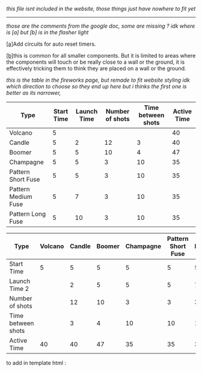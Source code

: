 
*this file isnt included in the website,
those things just have nowhere to fit yet*

---

*those are the comments from the google doc, some are missing ?*
*idk where is [a] but [b] is in the flasher light*

[\[a\]](#cmnt_ref1)Add circuits for auto reset timers.

[\[b\]](#cmnt_ref2)this is common for all smaller components. But it is
limited to areas where the components will touch or be really close to a
wall or the ground, it is effectively tricking them to think they are
placed on a wall or the ground.




*this is the table in the fireworks page, but remade to fit website styling*
*idk which direction to choose so they end up here
but i thinks the first one is better as its narrower,*

Type | Start Time | Launch Time | Number of shots | Time between shots | Active Time 
|---|-|-|-|-|-|
Volcano | 5 |||| 40
Candle | 5 | 2 | 12 | 3 | 40
Boomer | 5 | 5 | 10 | 4 | 47
Champagne | 5 | 5 | 3 | 10 | 35
Pattern Short Fuse | 5 | 5 | 3 | 10 | 35
Pattern Medium Fuse | 5 | 7 | 3 | 10 | 35
Pattern Long Fuse | 5 | 10 | 3 | 10 | 35

Type               | Volcano | Candle | Boomer | Champagne | Pattern Short Fuse | Pattern Medium Fuse | Pattern Long Fuse
| ---              | -       | -      | -      | -         | -                  | -                   | -
Start Time         | 5       | 5      | 5      | 5         | 5                  | 5                   | 5
Launch Time 2      |         | 2      | 5      | 5         | 5                  | 7                   | 10
Number of shots    |         | 12     | 10     | 3         | 3                  | 3                   | 3
Time between shots |         | 3      | 4      | 10        | 10                 | 10                  | 10
Active Time        | 40      | 40     | 47     | 35        | 35                 | 35                  | 35




to add in template html :  
<meta name="description" content="A Wiki about evrything related to electricity in the Rust game">
<meta name="keywords" content="rust, electricity, electrical, electric, circuit, wiki, doc, help" />
<meta name="author" content="3YEiguess">
